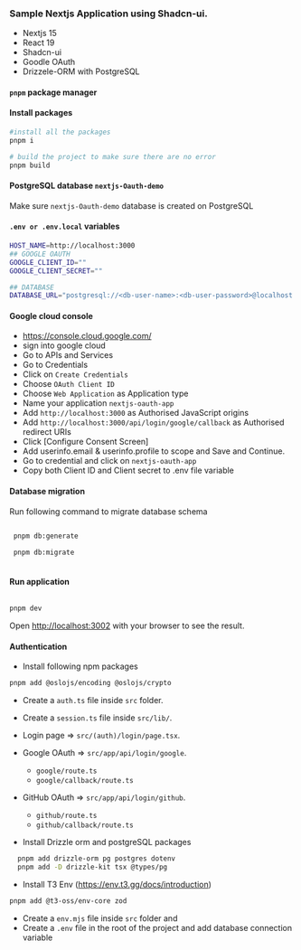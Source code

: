 ### Sample Nextjs Application using Shadcn-ui.
 - Nextjs 15
 - React 19
 - Shadcn-ui
 - Goodle OAuth
 - Drizzele-ORM with PostgreSQL

#### `pnpm` package manager

#### Install packages
```bash
#install all the packages
pnpm i

# build the project to make sure there are no error
pnpm build
```


#### PostgreSQL database `nextjs-Oauth-demo`
Make sure `nextjs-Oauth-demo` database is created on PostgreSQL

#### `.env or .env.local` variables

```bash
HOST_NAME=http://localhost:3000
## GOOGLE OAUTH
GOOGLE_CLIENT_ID=""
GOOGLE_CLIENT_SECRET=""

## DATABASE
DATABASE_URL="postgresql://<db-user-name>:<db-user-password>@localhost:5432/nextjs-Oauth-demo"

```

#### Google cloud console
 - https://console.cloud.google.com/
 - sign into google cloud
 - Go to APIs and Services
 - Go to Credentials
 - Click on `Create Credentials`
 - Choose `OAuth Client ID`
 - Choose `Web Application` as Application type
 - Name your application `nextjs-oauth-app`
 - Add `http://localhost:3000` as Authorised JavaScript origins
 - Add `http://localhost:3000/api/login/google/callback` as Authorised redirect URIs
 - Click [Configure Consent Screen]
 - Add userinfo.email & userinfo.profile to scope and Save and Continue.
 - Go to credential and click on `nextjs-oauth-app`
 - Copy both Client ID and Client secret to .env file variable


#### Database migration
Run following command to migrate database schema 
```bash

 pnpm db:generate
 
 pnpm db:migrate
 
 ```

#### Run application

```bash

pnpm dev

```









Open [http://localhost:3002](http://localhost:3000) with your browser to see the result.


#### Authentication

 - Install following npm packages

```bash
pnpm add @oslojs/encoding @oslojs/crypto
```

 - Create a `auth.ts` file inside `src` folder.

 - Create a `session.ts` file inside `src/lib/`.

 - Login page => `src/(auth)/login/page.tsx`.

 - Google OAuth => `src/app/api/login/google`.
    - `google/route.ts`
    - `google/callback/route.ts`


- GitHub OAuth => `src/app/api/login/github`.
    - `github/route.ts`
    - `github/callback/route.ts`


- Install Drizzle orm and postgreSQL packages
```bash
  pnpm add drizzle-orm pg postgres dotenv
  pnpm add -D drizzle-kit tsx @types/pg
```

- Install T3 Env (https://env.t3.gg/docs/introduction)
```bash 
pnpm add @t3-oss/env-core zod 
```
- Create a `env.mjs` file inside `src` folder and 
- Create a `.env` file in the root of the project and add database connection variable


